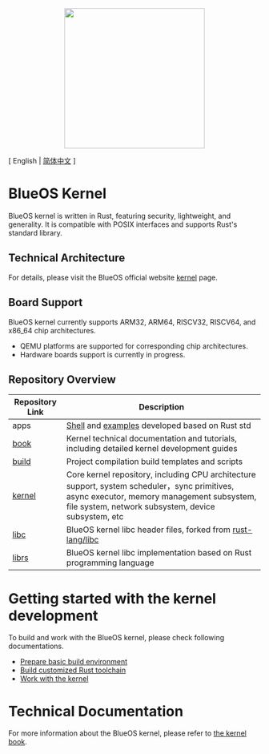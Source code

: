 <div align="center">
  <img src="./images/logo.png" width="280" />
</div>

\[ English | [简体中文](README_zh.md) \]

# BlueOS Kernel
BlueOS kernel is written in Rust, featuring security, lightweight, and generality. It is compatible with POSIX interfaces and supports Rust's standard library.

## Technical Architecture
For details, please visit the BlueOS official website [kernel](https://blueos.vivo.com/kernel) page.

## Board Support
BlueOS kernel currently supports ARM32, ARM64, RISCV32, RISCV64, and x86_64 chip architectures.
- QEMU platforms are supported for corresponding chip architectures.
- Hardware boards support is currently in progress.

## Repository Overview

| Repository Link | Description |
|----------------|-------------|
| apps | [Shell](https://github.com/vivoblueos/apps_shell) and [examples](https://github.com/vivoblueos/apps_example) developed based on Rust std |
| [book](https://github.com/vivoblueos/book) | Kernel technical documentation and tutorials, including detailed kernel development guides |
| [build](https://github.com/vivoblueos/build) | Project compilation build templates and scripts |
| [kernel](https://github.com/vivoblueos/kernel) | Core kernel repository, including CPU architecture support, system scheduler，sync primitives, async executor, memory management subsystem,  file system, network subsystem, device subsystem, etc |
| [libc](https://github.com/vivoblueos/libc) | BlueOS kernel libc header files, forked from [rust-lang/libc](https://github.com/rust-lang/libc) |
| [librs](https://github.com/vivoblueos/librs) | BlueOS kernel libc implementation based on Rust programming language |

# Getting started with the kernel development
To build and work with the BlueOS kernel, please check following documentations.
- [Prepare basic build environment](https://github.com/vivoblueos/book/blob/main/src/getting-started.md)
- [Build customized Rust toolchain](https://github.com/vivoblueos/book/blob/main/src/build-rust-toolchain.md)
- [Work with the kernel](https://github.com/vivoblueos/book/blob/main/src/build-kernel.md)

# Technical Documentation
For more information about the BlueOS kernel, please refer to [the kernel book](https://github.com/vivoblueos/book).
